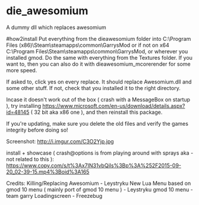 # die_awesomium
A dummy dll which replaces awesomium




#how2install
Put everything from the dieawesomium folder into C:\Program Files (x86)\Steam\steamapps\common\GarrysMod or if not on x64 C:\Program Files\Steam\steamapps\common\GarrysMod, or wherever you installed gmod.
Do the same with everything from the Textures folder.
If you want to, then you can also do it with dieawesomium_mcorerender for some more speed.

If asked to, click yes on every replace.
It should replace Awesomium.dll and some other stuff.
If not, check that you installed it to the right directory.

Incase it doesn't work out of the box ( crash with a MessageBox on startup ), try installing https://www.microsoft.com/en-us/download/details.aspx?id=48145 ( 32 bit aka x86 one ),
and then reinstall this package.

If you're updating, make sure you delete the old files and verify the games integrity before doing so!

Screenshot:
http://i.imgur.com/C3O2Yjp.jpg

install + showcase ( crash@options is from playing around with sprays aka - not related to this ):
https://www.copy.com/s/t%3Ax7IN31vbQiIs%3Bp%3A%252F2015-09-20_02-39-15.mp4%3Boid%3A165

Credits:
Killing/Replacing Awesomium - Leystryku
New Lua Menu based on gmod 10 menu  ( mainly port of gmod 10 menu ) - Leystryku
gmod 10 menu - team garry
Loadingscreen - Freezebug
